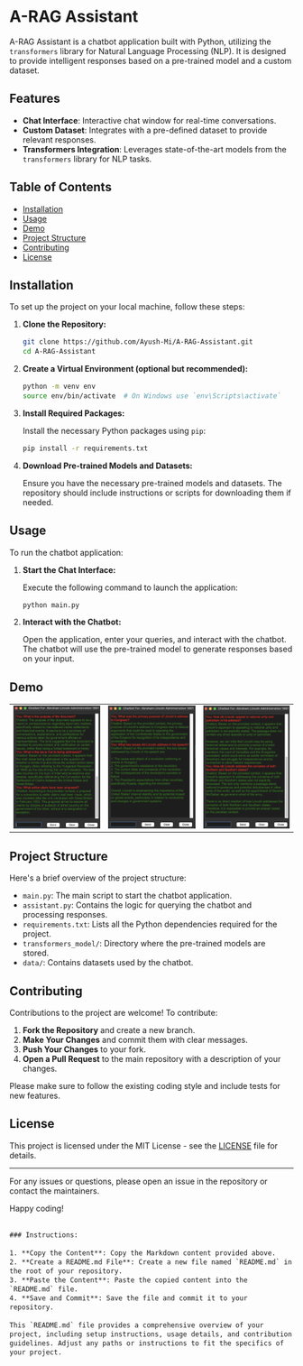 # A-RAG Assistant

A-RAG Assistant is a chatbot application built with Python, utilizing the `transformers` library for Natural Language Processing (NLP). It is designed to provide intelligent responses based on a pre-trained model and a custom dataset.

## Features

- **Chat Interface**: Interactive chat window for real-time conversations.
- **Custom Dataset**: Integrates with a pre-defined dataset to provide relevant responses.
- **Transformers Integration**: Leverages state-of-the-art models from the `transformers` library for NLP tasks.

## Table of Contents

- [Installation](#installation)
- [Usage](#usage)
- [Demo](#demo)
- [Project Structure](#project-structure)
- [Contributing](#contributing)
- [License](#license)

## Installation

To set up the project on your local machine, follow these steps:

1. **Clone the Repository:**

   ```bash
   git clone https://github.com/Ayush-Mi/A-RAG-Assistant.git
   cd A-RAG-Assistant
   ```

2. **Create a Virtual Environment (optional but recommended):**

   ```bash
   python -m venv env
   source env/bin/activate  # On Windows use `env\Scripts\activate`
   ```

3. **Install Required Packages:**

   Install the necessary Python packages using `pip`:

   ```bash
   pip install -r requirements.txt
   ```

4. **Download Pre-trained Models and Datasets:**

   Ensure you have the necessary pre-trained models and datasets. The repository should include instructions or scripts for downloading them if needed.

## Usage

To run the chatbot application:

1. **Start the Chat Interface:**

   Execute the following command to launch the application:

   ```bash
   python main.py
   ```

2. **Interact with the Chatbot:**

   Open the application, enter your queries, and interact with the chatbot. The chatbot will use the pre-trained model to generate responses based on your input.

## Demo
| |  |  |
|----------|----------|----------|
|![Image1](https://github.com/Ayush-Mi/A-RAG-Assistant/blob/main/img/img1.png) | ![Image1](https://github.com/Ayush-Mi/A-RAG-Assistant/blob/main/img/img2.png) | ![Image1](https://github.com/Ayush-Mi/A-RAG-Assistant/blob/main/img/img3.png)|
## Project Structure

Here's a brief overview of the project structure:

- `main.py`: The main script to start the chatbot application.
- `assistant.py`: Contains the logic for querying the chatbot and processing responses.
- `requirements.txt`: Lists all the Python dependencies required for the project.
- `transformers_model/`: Directory where the pre-trained models are stored.
- `data/`: Contains datasets used by the chatbot.

## Contributing

Contributions to the project are welcome! To contribute:

1. **Fork the Repository** and create a new branch.
2. **Make Your Changes** and commit them with clear messages.
3. **Push Your Changes** to your fork.
4. **Open a Pull Request** to the main repository with a description of your changes.

Please make sure to follow the existing coding style and include tests for new features.

## License

This project is licensed under the MIT License - see the [LICENSE](LICENSE) file for details.

---

For any issues or questions, please open an issue in the repository or contact the maintainers.

Happy coding!
```

### Instructions:

1. **Copy the Content**: Copy the Markdown content provided above.
2. **Create a README.md File**: Create a new file named `README.md` in the root of your repository.
3. **Paste the Content**: Paste the copied content into the `README.md` file.
4. **Save and Commit**: Save the file and commit it to your repository.

This `README.md` file provides a comprehensive overview of your project, including setup instructions, usage details, and contribution guidelines. Adjust any paths or instructions to fit the specifics of your project.
